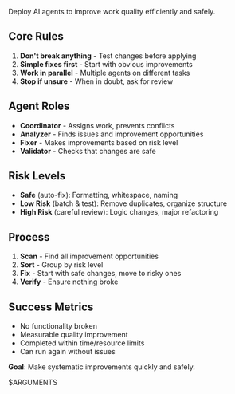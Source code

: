 Deploy AI agents to improve work quality efficiently and safely.

## Core Rules
1. **Don't break anything** - Test changes before applying
2. **Simple fixes first** - Start with obvious improvements
3. **Work in parallel** - Multiple agents on different tasks
4. **Stop if unsure** - When in doubt, ask for review

## Agent Roles
- **Coordinator** - Assigns work, prevents conflicts
- **Analyzer** - Finds issues and improvement opportunities
- **Fixer** - Makes improvements based on risk level
- **Validator** - Checks that changes are safe

## Risk Levels
- **Safe** (auto-fix): Formatting, whitespace, naming
- **Low Risk** (batch & test): Remove duplicates, organize structure
- **High Risk** (careful review): Logic changes, major refactoring

## Process
1. **Scan** - Find all improvement opportunities
2. **Sort** - Group by risk level
3. **Fix** - Start with safe changes, move to risky ones
4. **Verify** - Ensure nothing broke

## Success Metrics
- No functionality broken
- Measurable quality improvement
- Completed within time/resource limits
- Can run again without issues

**Goal**: Make systematic improvements quickly and safely.

$ARGUMENTS